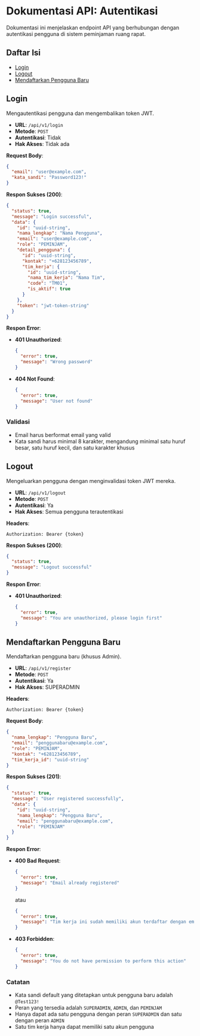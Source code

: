 # Dokumentasi API: Autentikasi

Dokumentasi ini menjelaskan endpoint API yang berhubungan dengan autentikasi pengguna di sistem peminjaman ruang rapat.

## Daftar Isi

- [Login](#login)
- [Logout](#logout)
- [Mendaftarkan Pengguna Baru](#mendaftarkan-pengguna-baru)

## Login

Mengautentikasi pengguna dan mengembalikan token JWT.

- **URL**: `/api/v1/login`
- **Metode**: `POST`
- **Autentikasi**: Tidak
- **Hak Akses**: Tidak ada

**Request Body**:

```json
{
  "email": "user@example.com",
  "kata_sandi": "Password123!"
}
```

**Respon Sukses (200)**:

```json
{
  "status": true,
  "message": "Login successful",
  "data": {
    "id": "uuid-string",
    "nama_lengkap": "Nama Pengguna",
    "email": "user@example.com",
    "role": "PEMINJAM",
    "detail_pengguna": {
      "id": "uuid-string",
      "kontak": "+628123456789",
      "tim_kerja": {
        "id": "uuid-string",
        "nama_tim_kerja": "Nama Tim",
        "code": "TM01",
        "is_aktif": true
      }
    },
    "token": "jwt-token-string"
  }
}
```

**Respon Error**:

- **401 Unauthorized**:
  ```json
  {
    "error": true,
    "message": "Wrong password"
  }
  ```

- **404 Not Found**:
  ```json
  {
    "error": true,
    "message": "User not found"
  }
  ```

### Validasi

- Email harus berformat email yang valid
- Kata sandi harus minimal 8 karakter, mengandung minimal satu huruf besar, satu huruf kecil, dan satu karakter khusus

## Logout

Mengeluarkan pengguna dengan menginvalidasi token JWT mereka.

- **URL**: `/api/v1/logout`
- **Metode**: `POST`
- **Autentikasi**: Ya
- **Hak Akses**: Semua pengguna terautentikasi

**Headers**:

```
Authorization: Bearer {token}
```

**Respon Sukses (200)**:

```json
{
  "status": true,
  "message": "Logout successful"
}
```

**Respon Error**:

- **401 Unauthorized**:
  ```json
  {
    "error": true,
    "message": "You are unauthorized, please login first"
  }
  ```

## Mendaftarkan Pengguna Baru

Mendaftarkan pengguna baru (khusus Admin).

- **URL**: `/api/v1/register`
- **Metode**: `POST`
- **Autentikasi**: Ya
- **Hak Akses**: SUPERADMIN

**Headers**:

```
Authorization: Bearer {token}
```

**Request Body**:

```json
{
  "nama_lengkap": "Pengguna Baru",
  "email": "penggunabaru@example.com",
  "role": "PEMINJAM",
  "kontak": "+628123456789",
  "tim_kerja_id": "uuid-string"
}
```

**Respon Sukses (201)**:

```json
{
  "status": true,
  "message": "User registered successfully",
  "data": {
    "id": "uuid-string",
    "nama_lengkap": "Pengguna Baru",
    "email": "penggunabaru@example.com",
    "role": "PEMINJAM"
  }
}
```

**Respon Error**:

- **400 Bad Request**:
  ```json
  {
    "error": true,
    "message": "Email already registered"
  }
  ```
  
  atau
  
  ```json
  {
    "error": true,
    "message": "Tim kerja ini sudah memiliki akun terdaftar dengan email: user@example.com"
  }
  ```

- **403 Forbidden**:
  ```json
  {
    "error": true,
    "message": "You do not have permission to perform this action"
  }
  ```

### Catatan

- Kata sandi default yang ditetapkan untuk pengguna baru adalah `@Test123!`
- Peran yang tersedia adalah `SUPERADMIN`, `ADMIN`, dan `PEMINJAM`
- Hanya dapat ada satu pengguna dengan peran `SUPERADMIN` dan satu dengan peran `ADMIN`
- Satu tim kerja hanya dapat memiliki satu akun pengguna
